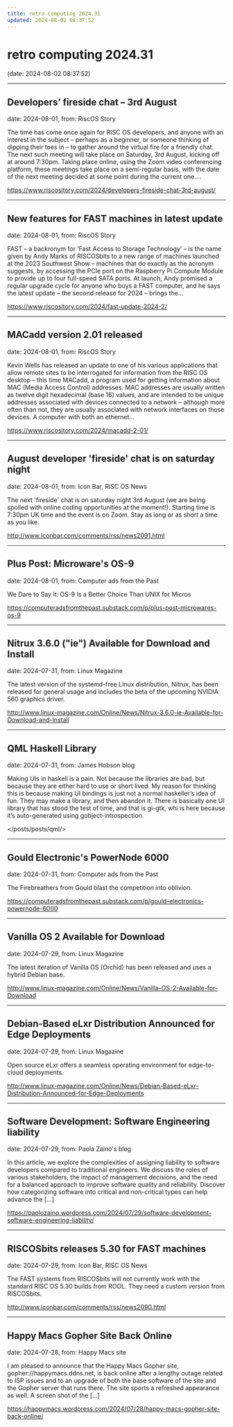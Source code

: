 ```yaml
---
title: retro computing 2024.31
updated: 2024-08-02 08:37:52
---
```


# retro computing 2024.31

(date: 2024-08-02 08:37:52)

---

## Developers’ fireside chat – 3rd August

date: 2024-08-01, from: RiscOS Story

The time has come once again for RISC OS developers, and anyone with an interest in the subject &#8211; perhaps as a beginner, or someone thinking of dipping their toes in &#8211; to gather around the virtual fire for a friendly chat. The next such meeting will take place on Saturday, 3rd August, kicking off at around 7:30pm. Taking place online, using the Zoom video conferencing platform, these meetings take place on a semi-regular basis, with the date of the next meeting decided at some point during the current one.&#8230; 

<https://www.riscository.com/2024/developers-fireside-chat-3rd-august/>

---

## New features for FAST machines in latest update

date: 2024-08-01, from: RiscOS Story

FAST &#8211; a backronym for &#8216;Fast Access to Storage Technology&#8217; &#8211; is the name given by Andy Marks of RISCOSbits to a new range of machines launched at the 2023 Southwest Show &#8211; machines that do exactly as the acronym suggests, by accessing the PCIe port on the Raspberry Pi Compute Module to provide up to four full-speed SATA ports. At launch, Andy promised a regular upgrade cycle for anyone who buys a FAST computer, and he says the latest update &#8211; the second release for 2024 &#8211; brings the&#8230; 

<https://www.riscository.com/2024/fast-update-2024-2/>

---

## MACadd version 2.01 released

date: 2024-08-01, from: RiscOS Story

Kevin Wells has released an update to one of his various applications that allow remote sites to be interrogated for information from the RISC OS desktop &#8211; this time MACadd, a program used for getting information about MAC (Media Access Control) addresses. MAC addresses are usually written as twelve digit hexadecimal (base 16) values, and are intended to be unique addresses associated with devices connected to a network &#8211; although more often than not, they are usually associated with network interfaces on those devices. A computer with both an ethernet&#8230; 

<https://www.riscository.com/2024/macadd-2-01/>

---

## August developer 'fireside' chat is on saturday night

date: 2024-08-01, from: Icon Bar, RISC OS News

The next 'fireside' chat is on saturday night 3rd August (we are being spoiled with online coding opportunities at the moment!). Starting time is 7:30pm UK time and the event is on Zoom. Stay as long or as short a time as you like. 

<http://www.iconbar.com/comments/rss/news2091.html>

---

## Plus Post: Microware's OS-9

date: 2024-08-01, from: Computer ads from the Past

We Dare to Say it: OS-9 Is a Better Choice Than UNIX for Micros 

<https://computeradsfromthepast.substack.com/p/plus-post-microwares-os-9>

---

## Nitrux 3.6.0 ("ie") Available for Download and Install

date: 2024-07-31, from: Linux Magazine

<p>The latest version of the systemd-free Linux distribution, Nitrux, has been released for general usage and includes the beta of the upcoming NVIDIA 560 graphics driver.</p> 

<http://www.linux-magazine.com/Online/News/Nitrux-3.6.0-ie-Available-for-Download-and-Install>

---

## QML Haskell Library

date: 2024-07-31, from: James Hobson blog

Making UIs in haskell is a pain. Not because the libraries are bad, but because they are either hard to use or short lived. My reason for thinking this is because making UI bindings is just not a normal haskeller&rsquo;s idea of fun. They may make a library, and then abandon it.
There is basically one UI library that has stood the test of time, and that is gi-gtk, whi is here because it&rsquo;s auto-generated using gobject-introspection. 

</posts/posts/qml/>

---

## Gould Electronic's PowerNode 6000 

date: 2024-07-31, from: Computer ads from the Past

The Firebreathers from Gould blast the competition into oblivion. 

<https://computeradsfromthepast.substack.com/p/gould-electronics-powernode-6000>

---

## Vanilla OS 2 Available for Download

date: 2024-07-29, from: Linux Magazine

<p>The latest iteration of Vanilla OS (Orchid) has been released and uses a hybrid Debian base.</p> 

<http://www.linux-magazine.com/Online/News/Vanilla-OS-2-Available-for-Download>

---

## Debian-Based eLxr Distribution Announced for Edge Deployments

date: 2024-07-29, from: Linux Magazine

<p>Open source eLxr offers a seamless operating environment for edge-to-cloud deployments.</p> 

<http://www.linux-magazine.com/Online/News/Debian-Based-eLxr-Distribution-Announced-for-Edge-Deployments>

---

## Software Development: Software Engineering liability

date: 2024-07-29, from: Paola Zaino's blog

In this article, we explore the complexities of assigning liability to software developers compared to traditional engineers. We discuss the roles of various stakeholders, the impact of management decisions, and the need for a balanced approach to improve software quality and reliability. Discover how categorizing software into critical and non-critical types can help advance the [&#8230;] 

<https://paolozaino.wordpress.com/2024/07/29/software-development-software-engineering-liability/>

---

## RISCOSbits releases 5.30 for FAST machines

date: 2024-07-29, from: Icon Bar, RISC OS News

The FAST systems from RISCOSbits will not currently work with the standard RISC OS 5.30 builds from ROOL. They need a custom version from RISCOSbits. 

<http://www.iconbar.com/comments/rss/news2090.html>

---

## Happy Macs Gopher Site Back Online

date: 2024-07-28, from: Happy Macs site

I am pleased to announce that the Happy Macs Gopher site, gopher://happymacs.ddns.net, is back online after a lengthy outage related to ISP issues and to an upgrade of both the base software of the site and the Gopher server that runs there. The site sports a refreshed appearance as well. A screen shot of the [&#8230;] 

<https://happymacs.wordpress.com/2024/07/28/happy-macs-gopher-site-back-online/>

